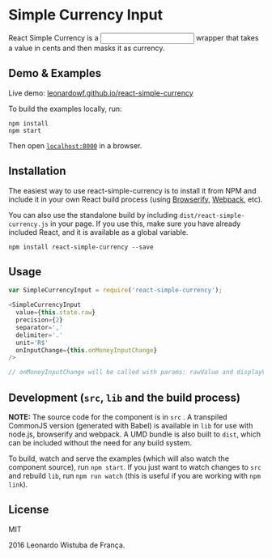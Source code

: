 # Simple Currency Input

React Simple Currency is a <input /> wrapper that takes a value in cents and then
masks it as currency.

## Demo & Examples

Live demo: [leonardowf.github.io/react-simple-currency](http://leonardowf.github.io/react-simple-currency/)

To build the examples locally, run:

```
npm install
npm start
```

Then open [`localhost:8000`](http://localhost:8000) in a browser.


## Installation

The easiest way to use react-simple-currency is to install it from NPM and include it in your own React build process (using [Browserify](http://browserify.org), [Webpack](http://webpack.github.io/), etc).

You can also use the standalone build by including `dist/react-simple-currency.js` in your page. If you use this, make sure you have already included React, and it is available as a global variable.

```
npm install react-simple-currency --save
```


## Usage

```js
var SimpleCurrencyInput = require('react-simple-currency');

<SimpleCurrencyInput
  value={this.state.raw}
  precision={2}
  separator=','
  delimiter='.'
  unit='R$'
  onInputChange={this.onMoneyInputChange}
/>

// onMoneyInputChange will be called with params: rawValue and displayValue

```

## Development (`src`, `lib` and the build process)

**NOTE:** The source code for the component is in `src` . A transpiled CommonJS version (generated with Babel) is available in `lib` for use with node.js, browserify and webpack. A UMD bundle is also built to `dist`, which can be included without the need for any build system.

To build, watch and serve the examples (which will also watch the component source), run `npm start`. If you just want to watch changes to `src` and rebuild `lib`, run `npm run watch` (this is useful if you are working with `npm link`).

## License

MIT

2016 Leonardo Wistuba de França.
